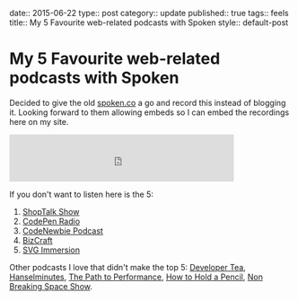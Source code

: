date:: 2015-06-22
type:: post
category:: update
published:: true
tags:: feels
title:: My 5 Favourite web-related podcasts with Spoken
style:: default-post

# My 5 Favourite web-related podcasts with Spoken

Decided to give the old <a href="https://spoken.co/t/2488149">spoken.co</a> a go and record this instead of blogging it. Looking forward to them allowing embeds so I can embed the recordings here on my site.

<iframe src='https://spoken.co/t/2488149/embed' frameborder='0' width='100%' height='84' style='max-width:400px;'></iframe>

If you don't want to listen here is the 5:
1. <a href="http://shoptalkshow.com">ShopTalk Show</a>
2. <a href="https://blog.codepen.io/radio/">CodePen Radio</a>
3. <a href="http://www.codenewbie.org/podcast">CodeNewbie Podcast</a>
4. <a href="http://unmatchedstyle.com/bizcraft">BizCraft</a>
5. <a href="http://svgimmersion.com/">SVG Immersion</a>

Other podcasts I love that didn't make the top 5: <a href="https://developertea.com/">Developer Tea</a>, <a href="http://hanselminutes.com/">Hanselminutes</a>, <a href="http://pathtoperf.com/">The Path to Performance</a>, <a href="http://howtoholdapencil.com/">How to Hold a Pencil</a>, <a href="http://goodstuff.fm/nbsp">Non Breaking Space Show</a>.
